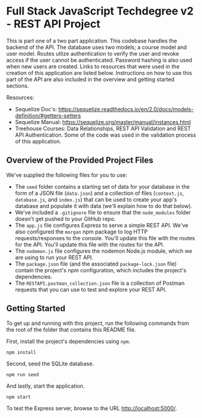 
# Full Stack JavaScript Techdegree v2 - REST API Project

This is part one of a two part application. This codebase handles the backend of the API. The database uses two models; a course model and user model. Routes utlize authentication to verify the user and revoke access if the user cannot be authenticated. Password hashing is also used when new users are created. Links to resources that were used in the creation of this application are listed below. Instructions on how to use this part of the API are also included in the overview and getting started sections.

Resources:
- Sequelize Doc's: https://sequelize.readthedocs.io/en/2.0/docs/models-definition/#getters-setters
- Sequelize Manual: https://sequelize.org/master/manual/instances.html
- Treehouse Courses: Data Relationships, REST API Validation and REST API Authentication. Some of the code was used in the validation process of this application.

## Overview of the Provided Project Files

We've supplied the following files for you to use: 

* The `seed` folder contains a starting set of data for your database in the form of a JSON file (`data.json`) and a collection of files (`context.js`, `database.js`, and `index.js`) that can be used to create your app's database and populate it with data (we'll explain how to do that below).
* We've included a `.gitignore` file to ensure that the `node_modules` folder doesn't get pushed to your GitHub repo.
* The `app.js` file configures Express to serve a simple REST API. We've also configured the `morgan` npm package to log HTTP requests/responses to the console. You'll update this file with the routes for the API. You'll update this file with the routes for the API.
* The `nodemon.js` file configures the nodemon Node.js module, which we are using to run your REST API.
* The `package.json` file (and the associated `package-lock.json` file) contain the project's npm configuration, which includes the project's dependencies.
* The `RESTAPI.postman_collection.json` file is a collection of Postman requests that you can use to test and explore your REST API.

## Getting Started

To get up and running with this project, run the following commands from the root of the folder that contains this README file.

First, install the project's dependencies using `npm`.

```
npm install

```

Second, seed the SQLite database.

```
npm run seed

```

And lastly, start the application.

```
npm start

```

To test the Express server, browse to the URL [http://localhost:5000/](http://localhost:5000/).
